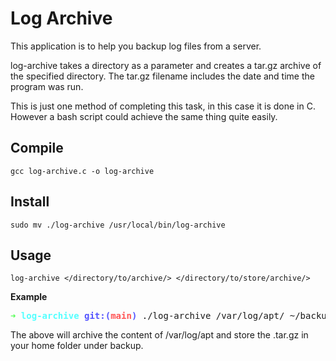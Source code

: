 # Log Archive
This application is to help you backup log files from a server.

log-archive takes a directory as a parameter and creates a tar.gz archive of the specified directory. 
The tar.gz filename includes the date and time the program was run.

This is just one method of completing this task, in this case it is done in C. However a bash script could achieve the same thing quite easily.
 
## Compile

```
gcc log-archive.c -o log-archive
```

## Install

```
sudo mv ./log-archive /usr/local/bin/log-archive
```
## Usage
```
log-archive </directory/to/archive/> </directory/to/store/archive/>
```
**Example**

<pre><font color="#55FF55"><b>➜ </b></font><font color="#55FFFF"><b>log-archive</b></font> <font color="#5555FF"><b>git:(</b></font><font color="#FF5555"><b>main</b></font><font color="#5555FF"><b>)</b></font> ./log-archive /var/log/apt/ ~/backup</pre>

The above will archive the content of /var/log/apt and store the .tar.gz in your home folder under backup.

